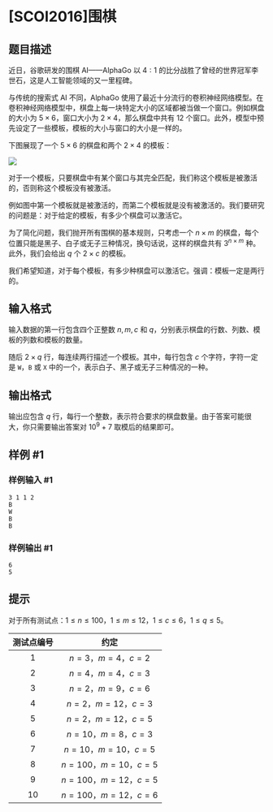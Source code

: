 # [SCOI2016]围棋

## 题目描述

近日，谷歌研发的围棋 AI——AlphaGo 以 $4:1$ 的比分战胜了曾经的世界冠军李世石，这是人工智能领域的又一里程碑。

与传统的搜索式 AI 不同，AlphaGo 使用了最近十分流行的卷积神经网络模型。在卷积神经网络模型中，棋盘上每一块特定大小的区域都被当做一个窗口。例如棋盘的大小为 $5\times 6$，窗口大小为 $2\times 4$，那么棋盘中共有 $12$ 个窗口。此外，模型中预先设定了一些模板，模板的大小与窗口的大小是一样的。

下图展现了一个 $5\times 6$ 的棋盘和两个 $2\times 4$ 的模板：

![](https://i.loli.net/2020/03/05/24yfVvrmNScWF5g.jpg)

对于一个模板，只要棋盘中有某个窗口与其完全匹配，我们称这个模板是被激活的，否则称这个模板没有被激活。

例如图中第一个模板就是被激活的，而第二个模板就是没有被激活的。我们要研究的问题是：对于给定的模板，有多少个棋盘可以激活它。

为了简化问题，我们抛开所有围棋的基本规则，只考虑一个 $n\times m$ 的棋盘，每个位置只能是黑子、白子或无子三种情况，换句话说，这样的棋盘共有 $3^{n\times m}$ 种。此外，我们会给出 $q$ 个 $2\times c$ 的模板。

我们希望知道，对于每个模板，有多少种棋盘可以激活它。强调：模板一定是两行的。


## 输入格式

输入数据的第一行包含四个正整数 $n,m,c$ 和 $q$，分别表示棋盘的行数、列数、模板的列数和模板的数量。

随后 $2\times q$ 行，每连续两行描述一个模板。其中，每行包含 $c$ 个字符，字符一定是 ```W```，```B``` 或 ```X``` 中的一个，表示白子、黑子或无子三种情况的一种。

## 输出格式

输出应包含 $q$ 行，每行一个整数，表示符合要求的棋盘数量。由于答案可能很大，你只需要输出答案对 $10^9+7$ 取模后的结果即可。


## 样例 #1

### 样例输入 #1
```
3 1 1 2
B
W
B
B
```

### 样例输出 #1

```
6
5
```

## 提示

对于所有测试点：$1\leq n\leq 100$，$1\leq m\leq 12$，$1\leq c\leq 6$，$1\leq q\leq 5$。

| 测试点编号 | 约定 |
| :----------: | :----------: |
| $1$ | $n=3$，$m=4$，$c=2$ |
| $2$ | $n=4$，$m=4$，$c=3$ |
| $3$ | $n=2$，$m=9$，$c=6$ |
| $4$ | $n=2$，$m=12$，$c=3$ |
| $5$ | $n=2$，$m=12$，$c=5$ |
| $6$ | $n=10$，$m=8$，$c=3$ |
| $7$ | $n=10$，$m=10$，$c=5$ |
| $8$ | $n=100$，$m=10$，$c=5$ |
| $9$ | $n=100$，$m=12$，$c=5$ |
| $10$ | $n=100$，$m=12$，$c=6$ |
